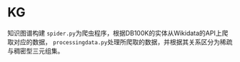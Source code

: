 # KG
知识图谱构建
`spider.py`为爬虫程序，根据DB100K的实体从Wikidata的API上爬取对应的数据，
`processingdata.py`处理所爬取的数据，并根据其关系区分为稀疏与稠密型三元组集。
